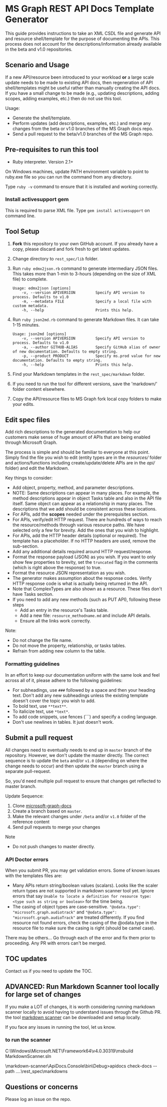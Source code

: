 # MS Graph REST API Docs Template Generator

This guide provides instructions to take an XML CSDL file and generate API and resource shell/template for the purpose of documenting the APIs. This process does not account for the descriptions/information already available in the beta and v1.0 repositories.

## Scenario and Usage

If a new API/resource been introduced to your workload **or** a large scale update needs to be made to existing API docs, then regeneration of API shell/templates might be useful rather than manually creating the API docs. If you have a small change to be made (e.g., updating descriptions, adding scopes, adding examples, etc.) then do not use this tool.

Usage:

- Generate the shell/template.
- Perform updates (add descriptions, examples, etc.) and merge any changes from the beta or v1.0 branches of the MS Graph docs repo.
- Send a pull request to the beta/v1.0 branches of the MS Graph repo.

## Pre-requisites to run this tool

- Ruby interpreter. Version 2.1+

On Windows machines, update PATH environment variable to point to ruby.exe file so you can run the command from any directory.

Type `ruby -v` command to ensure that it is installed and working correctly.

### Install activesupport gem

This is required to parse XML file. Type `gem install activesupport` on command line.

## Tool Setup

1. **Fork** this repository to your own GitHub account. If you already have a copy, please discard and fork fresh to get latest updates.
1. Change directory to `rest_spec/lib` folder.
1. Run `ruby edmx2json.rb` command to generate intermediary JSON files. This takes more than 1-min to 3-hours (depending on the size of XML file) to complete.

    ```Shell
    Usage: edmx2json [options]
        -v, --version APIVERSION         Specify API version to process. Defaults to v1.0
        -m, --metadata FILE              Specify a local file with custom metadata.
        -h, --help                       Prints this help.
    ```

1. Run `ruby json2md.rb` command to generate Markdown files. It can take 1-15 minutes.

    ```Shell
    Usage: json2md [options]
        -v, --version APIVERSION         Specify API version to process. Defaults to v1.0
        -a, --author GITHUB-ALIAS        Specify GitHub alias of owner of new documentation. Defaults to empty string.
        -p, --product PRODUCT            Specify ms.prod value for new documentation. Defaults to empty string.
        -h, --help                       Prints this help.
    ```
1. Find your Markdown templates in the `rest_spec/markdown` folder.
1. If you need to run the tool for different versions, save the 'markdown/' folder content elsewhere.
1. Copy the API/resource files to MS Graph fork local copy folders to make your edits.

## Edit spec files

Add rich descriptions to the generated documentation to help our customers make sense of huge amount of APIs that are being enabled through Microsoft Graph.

The process is simple and should be familiar to everyone at this point. Simply find the file you wish to edit (entity types are in the *resources/* folder and actions/functions including create/update/delete APIs are in the *api/* folder) and edit the Markdown.

Key things to consider:

- Add object, property, method, and parameter descriptions.
- NOTE: Same descriptions can appear in many places. For example, the method descriptions appear in object Tasks table and also in the API file itself. Same object can appear as a relationship in many places. The descriptions that we add should be consistent across these locations.
- For APIs, add the **scopes** needed under the prerequisites section.
- For APIs, verify/edit HTTP request. There are hundreds of ways to reach the resource/methods through various resource paths. We have selected only a few for brevity. Add the ones that you wish to highlight.
- For APIs, add the HTTP header details (optional or required). The template has a placeholder. If no HTTP headers are used, remove the sub-section.
- Add any additional details required around HTTP request/response.
- Format the response payload (JSON) as you wish. If you want to only show few properties to brevity, set the `truncated` flag in the comments (which is right above the response) to true.
- Format the resource JSON representation as you wish.
- The generator makes assumption about the response codes. Verify HTTP response code is what is actually being returned in the API.
- Note that ComplexTypes are also shown as a resource. These files don't have Tasks section.
- If you need to add any new methods (such as PUT API), following these steps
  - Add an entry in the resource's Tasks table.
  - Add a new file: `resource_methodname.md` and include API details.
  - Ensure all the links work correctly.

Note:

- Do not change the file name.
- Do not move the property, relationship, or tasks tables.
- Refrain from adding new column to the table.

### Formatting guidelines

In an effort to keep our documentation uniform with the same look and feel across all of it, please adhere to the following guidelines:

- For subheadings, use `###` followed by a space and then your heading text. Don't add any new subheadings unless the existing template doesn't cover the topic you wish to add.
- To bold text, use `**text**`.
- To italicize text, use `*text*`.
- To add code snippets, use fences (```) and specify a coding language.
- Don't use newlines in tables. It just doesn't work.

## Submit a pull request

All changes need to eventually needs to end up in `master` branch of the repository. However, we don't update the master directly. The correct sequence is to update the `beta` and/or `v1.0` (depending on where the change needs to occur) and then update the `master` branch using a separate pull-request.

So, you'd need multiple pull request to ensure that changes get reflected to master branch.

Update Sequence:

1. Clone [microsoft-graph-docs](https://github.com/microsoftgraph/microsoft-graph-docs)
2. Create a branch based on `master`.
3. Make the relevant changes under `/beta` and/or `v1.0` folder of the reference content
4. Send pull requests to merge your changes

Note

- Do not push changes to master directly.

### API Doctor errors

When you submit PR, you may get validation errors. Some of known issues with the templates files are:

- Many APIs return string/boolean values (scalars). Looks like the scaler return types are not supported in markdown scanner tool yet. Ignore errors that say `Unable to locate a definition for resource type: <type such as string or boolean>` for the time being.
- The casing of object types are case-sensitive. `"@odata.type": "microsoft.graph.audiotrack"` and `"@odata.type": "microsoft.graph.audioTrack"` are treated differently. If you find resource not found errors, check the casing of the @odata.type in the resource file to make sure the casing is right (should be camel case).

There may be others... Go through each of the error and fix them prior to proceeding. Any PR with errors can't be merged.

## TOC updates

Contact us if you need to update the TOC.

## ADVANCED: Run Markdown Scanner tool locally for large set of changes

If you make a LOT of changes, it is worth considering running markdown scanner locally to avoid having to understand issues through the Github PR. the tool [markdown scanner](https://github.com/OneDrive/markdown-scanner) can be downloaded and setup locally.

If you face any issues in running the tool, let us know.

### to run the scanner

C:\Windows\Microsoft.NET\Framework64\v4.0.30319\msbuild MarkdownScanner.sln

\markdown-scanner\ApiDocs.Console\bin\Debug>apidocs check-docs --path ..\..\rest_spec\markdowns

## Questions or concerns

Please log an issue on the repo.
